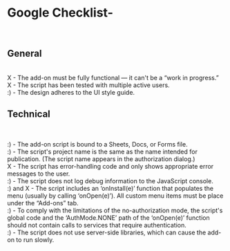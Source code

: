 Google Checklist- 
=================
<br>
<h2>General</h2>
<br>
X - The add-on must be fully functional — it can't be a “work in progress.”<br>
X - The script has been tested with multiple active users.<br>
:) - The design adheres to the UI style guide.<br>

<h2>Technical</h2><br>

:) - The add-on script is bound to a Sheets, Docs, or Forms file.<br>
:) - The script's project name is the same as the name intended for publication. (The script name appears in the authorization dialog.)<br>
X - The script has error-handling code and only shows appropriate error messages to the user.<br>
:) - The script does not log debug information to the JavaScript console.<br>
:) and X - The script includes an ‘onInstall(e)’ function that populates the menu (usually by calling ‘onOpen(e)’). All custom menu items must be place under the “Add-ons” tab.<br>
:) - To comply with the limitations of the no-authorization mode, the script's global code and the ‘AuthMode.NONE’ path of the ‘onOpen(e)’ function should not contain calls to services that require authentication.
<br>
:) - The script does not use server-side libraries, which can cause the add-on to run slowly.
